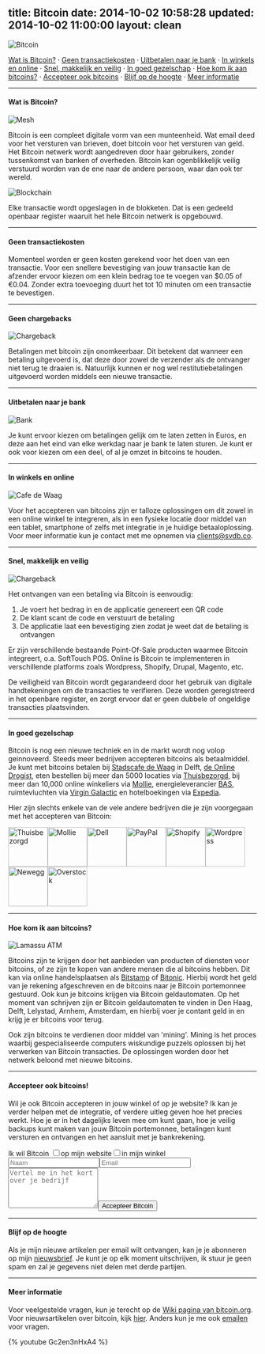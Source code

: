 title: Bitcoin
date: 2014-10-02 10:58:28
updated: 2014-10-02 11:00:00
layout: clean
---
<img class="noshadow" src="bitcoin_logo.png" alt="Bitcoin">

[Wat is Bitcoin?](#wib) · [Geen transactiekosten](#gt) · [Uitbetalen naar je bank](#unub) · [In winkels en online](#iweo) · [Snel, makkelijk en veilig](#smv) · [In goed gezelschap](#igg) · [Hoe kom ik aan bitcoins?](#hkiab) · [Accepteer ook bitcoins](#aob) · [Blijf op de hoogte](#bodh) · [Meer informatie](#mi)

---
<a name="wib"></a>
#### Wat is Bitcoin?

<img class="noshadow" src="mesh.png" alt="Mesh">

Bitcoin is een compleet digitale vorm van een munteenheid. Wat email deed voor het versturen van brieven, doet bitcoin voor het versturen van geld. Het Bitcoin netwerk wordt aangedreven door haar gebruikers, zonder tussenkomst van banken of overheden. Bitcoin kan ogenblikkelijk veilig verstuurd worden van de ene naar de andere persoon, waar dan ook ter wereld.

<img class="noshadow" src="blockchain.png" alt="Blockchain">

Elke transactie wordt opgeslagen in de blokketen. Dat is een gedeeld openbaar register waaruit het hele Bitcoin netwerk is opgebouwd.

---
<a name="gt"></a>
#### Geen transactiekosten

Momenteel worden er geen kosten gerekend voor het doen van een transactie. Voor een snellere bevestiging van jouw transactie kan de afzender ervoor kiezen om een klein bedrag toe te voegen van $0.05 of €0.04. Zonder extra toevoeging duurt het tot 10 minuten om een transactie te bevestigen. 

---
<a name="gc"></a>
#### Geen chargebacks

<img class="noshadow" src="money_string.png" alt="Chargeback">

Betalingen met bitcoin zijn onomkeerbaar. Dit betekent dat wanneer een betaling uitgevoerd is, dat deze door zowel de verzender als de ontvanger niet terug te draaien is. Natuurlijk kunnen er nog wel restitutiebetalingen uitgevoerd worden middels een nieuwe transactie.

---
<a name="unub"></a>

#### Uitbetalen naar je bank

![Bank](bank.jpg)

Je kunt ervoor kiezen om betalingen gelijk om te laten zetten in Euros, en deze aan het eind van elke werkdag naar je bank te laten sturen. Je kunt er ook voor kiezen om een deel, of al je omzet in bitcoins te houden.

---
<a name="iweo"></a>
#### In winkels en online

![Cafe de Waag](bitcoin_dewaag.jpg)

Voor het accepteren van bitcoins zijn er talloze oplossingen om dit zowel in een online winkel te integreren, als in een fysieke locatie door middel van een tablet, smartphone of zelfs met integratie in je huidige betaaloplossing. Voor meer informatie kun je contact met me opnemen via [clients@svdb.co](&#109;&#97;&#105;&#108;&#116;&#111;&#58;&#99;&#108;&#105;&#101;&#110;&#116;&#115;&#64;&#115;&#118;&#100;&#98;&#46;&#99;&#111;).

---
<a name="smv"></a>
#### Snel, makkelijk en veilig

<img class="noshadow" src="qr_scan.png" alt="Chargeback">

Het ontvangen van een betaling via Bitcoin is eenvoudig:

1. Je voert het bedrag in en de applicatie genereert een QR code
2. De klant scant de code en verstuurt de betaling
3. De applicatie laat een bevestiging zien zodat je weet dat de betaling is ontvangen

Er zijn verschillende bestaande Point-Of-Sale producten waarmee Bitcoin integreert, o.a. SoftTouch POS. Online is Bitcoin te implementeren in verschillende platforms zoals Wordpress, Shopify, Drupal, Magento, etc.

De veiligheid van Bitcoin wordt gegarandeerd door het gebruik van digitale handtekeningen om de transacties te verifieren. Deze worden geregistreerd in het openbare register, en zorgt ervoor dat er geen dubbele of ongeldige transacties plaatsvinden.

---
<a name="igg"></a>
#### In goed gezelschap

Bitcoin is nog een nieuwe techniek en in de markt wordt nog volop geinnoveerd. Steeds meer bedrijven accepteren bitcoins als betaalmiddel. Je kunt met bitcoins betalen bij [Stadscafe de Waag](http://www.de-waag.nl/) in Delft, [de Online Drogist](http://www.deonlinedrogist.nl/), eten bestellen bij meer dan 5000 locaties via [Thuisbezorgd](http://www.thuisbezorgd.nl/), bij meer dan 10,000 online winkeliers via [Mollie](https://www.mollie.nl/betaaldiensten/bitcoin/), energieleverancier [BAS](http://www.basnederland.nl/betalen-met-bitcoin-bij-bas/), ruimtevluchten via [Virgin Galactic](http://www.virgin.com/richard-branson/bitcoins-in-space) en hotelboekingen via [Expedia](http://www.expedia.com/Checkout/BitcoinTermsAndConditions).

Hier zijn slechts enkele van de vele andere bedrijven die je zijn voorgegaan met het accepteren van Bitcoin:

<div class="logos">
<a href="http://www.thuisbezorgd.nl/" alt="Thuisbezorgd"><img class="noshadow left" src="thuisbezorgd.png" alt="Thuisbezorgd"
width="80" height="80"></a><a href="https://www.mollie.nl/betaaldiensten/bitcoin/" alt="Mollie"><img class="noshadow left" src="mollie.png" alt="Mollie"
width="80" height="80"></a><a href="http://www.dell.com/learn/us/en/uscorp1/campaigns/bitcoin-marketing" alt="Dell"><img class="noshadow left" src="dell.png" alt="Dell"
width="80" height="80"></a><a href="http://blog.bitpay.com/2014/09/23/bitpay-and-paypal-an-unbeatable-payment-partnership.html" alt="PayPal"><img class="noshadow left" src="paypal.png" alt="PayPal"
width="80" height="80"></a><a href="http://www.shopify.com/bitcoin" alt="Shopify"><img class="noshadow left" src="shopify.png" alt="Shopify"
width="80" height="80"></a><a href="http://en.support.wordpress.com/bitcoin/" alt="Wordpress"><img class="noshadow left" src="wordpress.png" alt="Wordpress"
width="80" height="80"></a><a href="http://www.newegg.com/bitcoin" alt="Newegg"><img class="noshadow left" src="newegg.png" alt="Newegg"
width="80" height="80"></a><a href="http://www.overstock.com/bitcoin" alt="Overstock"><img class="noshadow left" src="overstock.png" alt="Overstock"
width="80" height="80"></a></div>

---
<a name="hkiab"></a>
#### Hoe kom ik aan bitcoins?

<img class="noshadow" src="lamassu.png" alt="Lamassu ATM">

Bitcoins zijn te krijgen door het aanbieden van producten of diensten voor bitcoins, of ze zijn te kopen van andere mensen die al bitcoins hebben. Dit kan via online handelsplaatsen als [Bitstamp](http://nl.bitstamp.net/) of [Bitonic](http://www.bitonic.nl/). Hierbij wordt het geld van je rekening afgeschreven en de bitcoins naar je Bitcoin portemonnee gestuurd. Ook kun je bitcoins krijgen via Bitcoin geldautomaten. Op het moment van schrijven zijn er Bitcoin geldautomaten te vinden in Den Haag, Delft, Lelystad, Arnhem, Amsterdam, en hierbij voer je contant geld in en krijg je er bitcoins voor terug.

Ook zijn bitcoins te verdienen door middel van 'mining'. Mining is het proces waarbij gespecialiseerde computers wiskundige puzzels oplossen bij het verwerken van Bitcoin transacties. De oplossingen worden door het netwerk beloond met nieuwe bitcoins.

---
<a name="aob"></a>
#### Accepteer ook bitcoins!

Wil je ook Bitcoin accepteren in jouw winkel of op je website? Ik kan je verder helpen met de integratie, of verdere uitleg geven hoe het precies werkt. Hoe je er in het dagelijks leven mee om kunt gaan, hoe je veilig backups kunt maken van jouw Bitcoin portemonnee, betalingen kunt versturen en ontvangen en het aansluit met je bankrekening.

<form method="POST" action="http://formspree.io/mail@svdb.co"><div class="form-column">Ik wil Bitcoin <input id="checkbox_website" type="checkbox" name="where" value="website"><label for="checkbox_website">op mijn website</label><input id="checkbox_store" type="checkbox" name="where" value="store"><label for="checkbox_store">in mijn winkel</label><br /><input name="name" type="text" placeholder="Naam"><input name="_replyto_" type="email" placeholder="Email"><br /><textarea name="message" rows="5"placeholder="Vertel me in het kort over je bedrijf"></textarea><input type="text" name="_gotcha" style="display:none" /><button class="btn simple" type="submit">Accepteer Bitcoin</button></div></form>

---
<a name="bodh"></a>
#### Blijf op de hoogte

Als je mijn nieuwe artikelen per email wilt ontvangen, kan je je abonneren op mijn [nieuwsbrief](/newsletter 'Nieuwsbrief'). Je kunt je op elk moment uitschrijven, ik stuur je geen spam en zal je gegevens niet delen met derde partijen.

---
<a name="mi"></a>
#### Meer informatie

Voor veelgestelde vragen, kun je terecht op de [Wiki pagina van bitcoin.org](https://en.bitcoin.it/wiki/FAQ). Voor nieuwsartikelen over bitcoin, kijk [hier](/nieuws). Anders kun je me ook [emailen](&#109;&#97;&#105;&#108;&#116;&#111;&#58;&#109;&#97;&#105;&#108;&#64;&#115;&#118;&#100;&#98;&#46;&#99;&#111;) voor vragen.

{% youtube Gc2en3nHxA4 %}